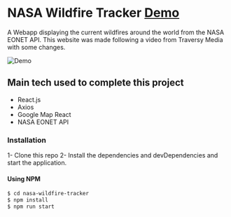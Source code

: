 # NASA Wildfire Tracker [Demo](https://nasa-wildfire-tracker.netlify.app/)

A Webapp displaying the current wildfires around the world from the NASA EONET API. This website was made following a video from Traversy Media with some changes.

![Demo](GithubDemoGif.gif)

## Main tech used to complete this project

- React.js
- Axios
- Google Map React
- NASA EONET API

### Installation

1- Clone this repo
2- Install the dependencies and devDependencies and start the application.

#### Using NPM

```sh
$ cd nasa-wildfire-tracker
$ npm install
$ npm run start
```
